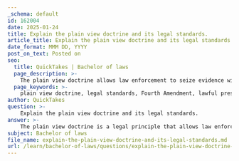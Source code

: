 ```yaml
---
_schema: default
id: 162004
date: 2025-01-24
title: Explain the plain view doctrine and its legal standards.
article_title: Explain the plain view doctrine and its legal standards.
date_format: MMM DD, YYYY
post_on_text: Posted on
seo:
  title: QuickTakes | Bachelor of laws
  page_description: >-
    The plain view doctrine allows law enforcement to seize evidence without a warrant if it is clearly visible and the officer is lawfully present. This principle is governed by standards requiring lawful presence, immediate awareness of the evidence's incriminating nature, and no further intrusion.
  page_keywords: >-
    plain view doctrine, legal standards, Fourth Amendment, lawful presence, incriminating evidence, seizure without warrant, case law, Coolidge v. New Hampshire, Horton v. California, Arizona v. Hicks, law enforcement implications, probable cause, privacy rights
author: QuickTakes
question: >-
    Explain the plain view doctrine and its legal standards.
answer: >-
    The plain view doctrine is a legal principle that allows law enforcement officers to seize evidence of a crime without a warrant if that evidence is clearly visible and the officer is in a location where they have a right to be. This doctrine serves as an exception to the Fourth Amendment's requirement for warrants, which protects individuals from unreasonable searches and seizures.\n\n### Legal Standards of the Plain View Doctrine\n\nFor the plain view doctrine to apply, certain legal standards must be met:\n\n1. **Lawful Presence**: The officer must be lawfully present at the location where the evidence is observed. This means that the officer has the right to be in that place, whether through a warrant, consent, or other legal justification.\n\n2. **Incriminating Character**: The incriminating nature of the evidence must be immediately apparent to the officer. This means that the officer must have probable cause to believe that the item is evidence of a crime or contraband without needing to conduct further investigation.\n\n3. **No Further Intrusion**: The officer must not engage in any further intrusion or search to discover the evidence. The evidence must be in plain sight, and the officer should not manipulate or move items to see the evidence.\n\n### Case Law and Evolution\n\nThe plain view doctrine has been shaped by various court cases over the years. One of the foundational cases is **Coolidge v. New Hampshire**, where the Supreme Court articulated the original formulation of the doctrine, emphasizing the need for lawful presence and the immediate apparent nature of the evidence.\n\nIn **Horton v. California**, 496 U.S. 128 (1990), the Supreme Court further clarified that the "incriminating character" of the evidence must be immediately apparent for the seizure to be lawful. This case reinforced the idea that officers must have probable cause at the moment of observation.\n\nAnother significant case is **Arizona v. Hicks**, which established that if an officer has probable cause to believe that an item is stolen, they may seize it without a warrant, provided they are lawfully present and the item's incriminating nature is immediately apparent.\n\n### Implications for Law Enforcement\n\nThe plain view doctrine plays a crucial role in law enforcement practices by allowing officers to act quickly in seizing evidence that is clearly visible, thereby preventing the destruction of evidence or the escape of suspects. However, it also imposes strict limitations to protect individuals' privacy rights, ensuring that officers do not overstep their authority.\n\nIn summary, the plain view doctrine is a vital legal principle that balances law enforcement's need to collect evidence with the protection of individual rights under the Fourth Amendment. It requires lawful presence, immediate apparent incrimination, and prohibits further intrusion, ensuring that the doctrine is applied judiciously.
subject: Bachelor of laws
file_name: explain-the-plain-view-doctrine-and-its-legal-standards.md
url: /learn/bachelor-of-laws/questions/explain-the-plain-view-doctrine-and-its-legal-standards
---
```


&nbsp;